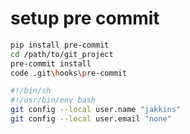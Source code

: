 # setup pre commit

```bash
pip install pre-commit
cd /path/to/git_project
pre-commit install
code .git\hooks\pre-commit
```

```bash
#!/bin/sh
#!/usr/bin/env bash
git config --local user.name "jakkins"
git config --local user.email "none"
```
